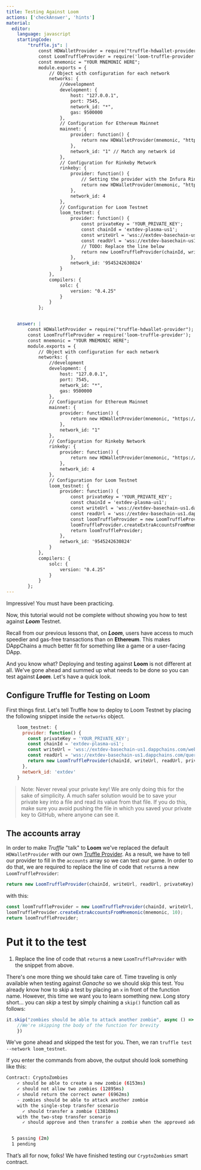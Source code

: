 ```yaml
---
title: Testing Against Loom
actions: ['checkAnswer', 'hints']
material:
  editor:
    language: javascript
    startingCode:
        "truffle.js": |
            const HDWalletProvider = require("truffle-hdwallet-provider");
            const LoomTruffleProvider = require('loom-truffle-provider');
            const mnemonic = "YOUR MNEMONIC HERE";
            module.exports = {
                // Object with configuration for each network
                networks: {
                    //development
                    development: {
                        host: "127.0.0.1",
                        port: 7545,
                        network_id: "*",
                        gas: 9500000
                    },
                    // Configuration for Ethereum Mainnet
                    mainnet: {
                        provider: function() {
                            return new HDWalletProvider(mnemonic, "https://mainnet.infura.io/v3/<YOUR_INFURA_API_KEY>")
                        },
                        network_id: "1" // Match any network id
                    },
                    // Configuration for Rinkeby Metwork
                    rinkeby: {
                        provider: function() {
                            // Setting the provider with the Infura Rinkeby address and Token
                            return new HDWalletProvider(mnemonic, "https://rinkeby.infura.io/v3/<YOUR_INFURA_API_KEY>")
                        },
                        network_id: 4
                    },
                    // Configuration for Loom Testnet
                    loom_testnet: {
                        provider: function() {
                            const privateKey = 'YOUR_PRIVATE_KEY';
                            const chainId = 'extdev-plasma-us1';
                            const writeUrl = 'wss://extdev-basechain-us1.dappchains.com/websocket';
                            const readUrl = 'wss://extdev-basechain-us1.dappchains.com/queryws';
                            // TODO: Replace the line below
                            return new LoomTruffleProvider(chainId, writeUrl, readUrl, privateKey);
                        },
                        network_id: '9545242630824'
                    }
                },
                compilers: {
                    solc: {
                        version: "0.4.25"
                    }
                }
            };


    answer: |
        const HDWalletProvider = require("truffle-hdwallet-provider");
        const LoomTruffleProvider = require('loom-truffle-provider');
        const mnemonic = "YOUR MNEMONIC HERE";
        module.exports = {
            // Object with configuration for each network
            networks: {
                //development
                development: {
                    host: "127.0.0.1",
                    port: 7545,
                    network_id: "*",
                    gas: 9500000
                },
                // Configuration for Ethereum Mainnet
                mainnet: {
                    provider: function() {
                        return new HDWalletProvider(mnemonic, "https://mainnet.infura.io/v3/<YOUR_INFURA_API_KEY>")
                    },
                    network_id: "1"
                },
                // Configuration for Rinkeby Network
                rinkeby: {
                    provider: function() {
                        return new HDWalletProvider(mnemonic, "https://rinkeby.infura.io/v3/<YOUR_INFURA_API_KEY>")
                    },
                    network_id: 4
                },
                // Configuration for Loom Testnet
                loom_testnet: {
                    provider: function() {
                        const privateKey = 'YOUR_PRIVATE_KEY';
                        const chainId = 'extdev-plasma-us1';
                        const writeUrl = 'wss://extdev-basechain-us1.dappchains.com/websocket';
                        const readUrl = 'wss://extdev-basechain-us1.dappchains.com/queryws';
                        const loomTruffleProvider = new LoomTruffleProvider(chainId, writeUrl, readUrl, privateKey);
                        loomTruffleProvider.createExtraAccountsFromMnemonic(mnemonic, 10);
                        return loomTruffleProvider;
                    },
                    network_id: '9545242630824'
                }
            },
            compilers: {
                solc: {
                    version: "0.4.25"
                }
            }
        };
---
```


Impressive! You must have been practicing.

Now, this tutorial would not be complete without showing you how to test against **_Loom_** Testnet.

Recall from our previous lessons that, on  **_Loom_**, users have access to much speedier and gas-free transactions than on **Ethereum**. This makes DAppChains a much better fit for something like a game or a user-facing DApp.

And you know what? Deploying and testing against **Loom** is not different at all. We've gone ahead and summed up what needs to be done so you can test against **_Loom_**. Let's have a quick look.

## Configure Truffle for Testing on **Loom**

First things first. Let's tell Truffle how to deploy to Loom Testnet by placing the following snippet inside the `networks` object.

```javascript
    loom_testnet: {
      provider: function() {
        const privateKey = 'YOUR_PRIVATE_KEY';
        const chainId = 'extdev-plasma-us1';
        const writeUrl = 'wss://extdev-basechain-us1.dappchains.com/websocket';
        const readUrl = 'wss://extdev-basechain-us1.dappchains.com/queryws';
        return new LoomTruffleProvider(chainId, writeUrl, readUrl, privateKey);
      },
      network_id: 'extdev'
    }
```

>Note: Never reveal your private key! We are only doing this for the sake of simplicity. A much safer solution would be to save your private key into a file and read its value from that file. If you do this, make sure you avoid pushing the file in which you saved your private key to GitHub, where anyone can see it.

## The accounts array

In order to make _Truffle_ "talk" to **Loom** we've replaced the default `HDWalletProvider` with our own <a href="https://github.com/loomnetwork/loom-truffle-provider" target=_blank>Truffle Provider</a>. As a result, we have to tell our provider to fill in the `accounts` array so we can test our game. In order to do that, we are required to replace the line of code that `return`s a new `LoomTruffleProvider`:

```javascript
return new LoomTruffleProvider(chainId, writeUrl, readUrl, privateKey)
```

 with this:

```javascript
const loomTruffleProvider = new LoomTruffleProvider(chainId, writeUrl, readUrl, privateKey);
loomTruffleProvider.createExtraAccountsFromMnemonic(mnemonic, 10);
return loomTruffleProvider;
```

# Put it to the test

1.  Replace the line of code that `return`s a new `LoomTruffleProvider` with the snippet from above.


There's one more thing we should take care of. Time traveling is only available when testing against _Ganache_ so we should skip this test. You already know how to _skip_ a test by placing an `x` in front of the function name. However, this time we want you to learn something new. Long story short... you can _skip_ a test by simply chaining a `skip()` function call as follows:

```javascript
it.skip("zombies should be able to attack another zombie", async () => {
    //We're skipping the body of the function for brevity
    })
```

We've gone ahead and skipped the test for you. Then, we ran `truffle test --network loom_testnet`.

If you enter the commands from above, the output should look something like this:

```bash
Contract: CryptoZombies
    ✓ should be able to create a new zombie (6153ms)
    ✓ should not allow two zombies (12895ms)
    ✓ should return the correct owner (6962ms)
    - zombies should be able to attack another zombie
    with the single-step transfer scenario
      ✓ should transfer a zombie (13810ms)
    with the two-step transfer scenario
      ✓ should approve and then transfer a zombie when the approved address calls transferFrom (22388ms)


  5 passing (2m)
  1 pending
  ```

That’s all for now, folks! We have finished testing our `CryptoZombies` smart contract.
